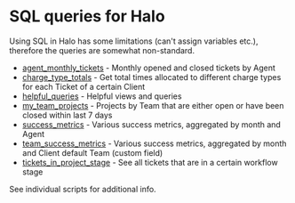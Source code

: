 # SQL queries for Halo
Using SQL in Halo has some limitations (can't assign variables etc.), therefore the queries are somewhat non-standard.


- [agent_monthly_tickets](agent_monthly_tickets.sql) - Monthly opened and closed tickets by Agent
- [charge_type_totals](charge_type_totals.sql) - Get total times allocated to different charge types for each Ticket of a certain Client
- [helpful_queries](helpful_queries.sql) - Helpful views and queries
- [my_team_projects](my_team_projects.sql) - Projects by Team that are either open or have been closed within last 7 days
- [success_metrics](success_metrics.sql) - Various success metrics, aggregated by month and Agent
- [team_success_metrics](team_success_metrics.sql) - Various success metrics, aggregated by month and Client default Team (custom field)
- [tickets_in_project_stage](tickets_in_project_stage.sql) - See all tickets that are in a certain workflow stage

See individual scripts for additional info.
